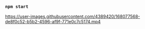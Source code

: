 ### `npm start`

https://user-images.githubusercontent.com/4389420/168077568-de8f0c52-b5b2-4596-af9f-771e0c7c5174.mp4
